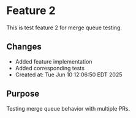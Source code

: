 # Feature 2

This is test feature 2 for merge queue testing.

## Changes
- Added feature implementation
- Added corresponding tests
- Created at: Tue Jun 10 12:06:50 EDT 2025

## Purpose
Testing merge queue behavior with multiple PRs.
